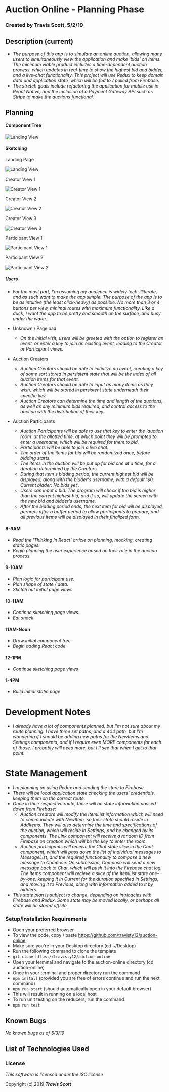 # Auction Online - Planning Phase

### Created by **Travis Scott**, 5/2/19

## Description (current)
* _The purpose of this app is to simulate an online auction, allowing many users to simultaneously view the application and make 'bids' on items. The minimum viable product includes a time-dependent auction process, which updates in real-time to show the highest bid and bidder, and a live-chat functionality. This project will use Redux to keep domain data and application state, which will be fed to / pulled from Firebase._
* _The stretch goals include refactoring the application for mobile use in React Native, and the inclusion of a Payment Gateway API such as Stripe to make the auctions functional._

## Planning

#### Component Tree

![Landing View](src/assets/images/component_tree.jpg)

#### Sketching

Landing Page

![Landing View](src/assets/images/landing.png)

Creator View 1

![Creator View 1](src/assets/images/creator_view_1.png)

Creator View 2

![Creator View 2](src/assets/images/creator_view_2.jpg)

Creator View 3

![Creator View 3](src/assets/images/creator_view_3.jpg)

Participant View 1

![Participant View 1](src/assets/images/participant_view_1.jpg)

Participant View 2

![Participant View 2](src/assets/images/participant_view_2.jpg)

##### Users

* _For the most part, I'm assuming my audience is widely tech-illiterate, and as such want to make the app simple. The purpose of the app is to be as intuitive (the least click-heavy) as possible. No more than 3 or 4 buttons per view, minimal routes with maximum functionality. Like a duck, I want the app to be pretty and smooth on the surface, and busy under the water._

* Unknown / Pageload
  * _On the initial visit, users will be greeted with the option to register an event, or enter a key to join an existing event, leading to the Creator or Participant views._
* Auction Creators
  * _Auction Creators should be able to initialize an event, creating a key of some sort stored in persistent state that will be the index of all auction items for that event._
  * _Auction Creators should be able to input as many items as they wish, which will be stored in persistent state underneath their specific key._
  * _Auction Creators can determine the time and length of the auctions, as well as any minimum bids required, and control access to the auction with the distribution of their key._
* Auction Participants
  * _Auction Participants will be able to use that key to enter the 'auction room' at the allotted time, at which point they will be prompted to enter a username, which will be required for them to bid._
  * _Participants will be able to join a live chat._
  * _The order of the items for bid will be randomized once, before bidding starts._
  * _The items in the auction will be put up for bid one at a time, for a duration determined by the Creators._
  * _During that item's bidding period, the current highest bid will be displayed, along with the bidder's username, with a default '$0, Current bidder: No bids yet'._
  * _Users can input a bid. The program will check if the bid is higher than the current highest bid, and if so, will update the screen with the new bid and bidder's username._
  * _After the bidding period ends, the next item for bid will be displayed, perhaps after a buffer period to allow participants to prepare, and all previous items will be displayed in their finalized form._

#### 8-9AM
* _Read the 'Thinking In React' article on planning, mocking, creating static pages._
* _Begin planning the user experience based on their role in the auction process._

#### 9-10AM
* _Plan logic for participant use._
* _Plan shape of state / data._
* _Sketch out initial page views_

#### 10-11AM
* _Continue sketching page views._
* _Eat snack_

#### 11AM-Noon
* _Draw initial component tree._
* _Begin adding React code_

#### 12-1PM
* _Continue sketching page views_

#### 1-4PM
* _Build initial static page_

# Development Notes
* _I already have a lot of components planned, but I'm not sure about my route planning. I have three set paths, and a 404 path, but I'm wondering if I should be adding new paths for the NewItems and Settings components, and if I require even MORE components for each of those. I probably will need more, but I'll see that when I get to that point._

# State Management

* _I'm planning on using Redux and sending the store to Firebase._
* _There will be local application state checking the users' credentials, keeping them on the correct route._
* _Once in their respective route, there will be state information passed down from Firebase:_
  * _Auction creators will modify the ItemList information which will need to communicate with NewItem, so their state should reside in AddItems. They will also determine the time and specifications of the auction, which will reside in Settings, and be changed by its components. The Link component will receive a random ID from Firebase on creation which will be the key to enter the room._
  * _Auction participants will receive the Chat state slice in the Chat component, which will pass down the list of individual messages to MessageList, and the required functionality to compose a new message to Compose. On submission, Compose will send a new message back to Chat, which will push it into the Firebase chat log. The Items component will recieve a slice of the ItemList state one-by-one, keeping it in Current for the duration specified in Settings, and moving it to Previous, along with information added to it by bidders._
* _This state plan is subject to change, depending on intricacies with Firebase and Redux. Some state may be moved locally, or perhaps all state will be stored offsite._

### Setup/Installation Requirements
* Open your preferred browser
* To view the code, copy / paste
  https://github.com/travisty12/auction-online
* Make sure you're in your Desktop directory
(cd ~/Desktop)
* Run the following command to clone the template
* `git clone https://travisty12/auction-online`
* Open your terminal and navigate to the auction-online directory
(cd auction-online)
* Once in your terminal and proper directory run the command
* `npm install` (provided you are free of errors continue and run the next command)
* `npm run start` (should automatically open in your default browser)
*  This will result in running on a local host
* To run unit testing on the reducers, run the command
* `npm run test`

## Known Bugs
_No known bugs as of 5/3/19_


## List of Technologies Used

### License

_This software is licensed under the ISC license_

Copyright (c) 2019
**_Travis Scott_**  
